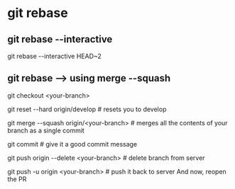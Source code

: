 # git rebase

## git rebase --interactive

git rebase --interactive HEAD~2

## git rebase --> using merge --squash
git checkout \<your-branch>

git reset --hard origin/develop # resets you to develop

git merge --squash origin/\<your-branch> # merges all the contents of your branch as a single commit

git commit # give it a good commit message

git push origin --delete \<your-branch> # delete branch from server

git push -u origin \<your-branch> # push it back to server And now, reopen the PR
